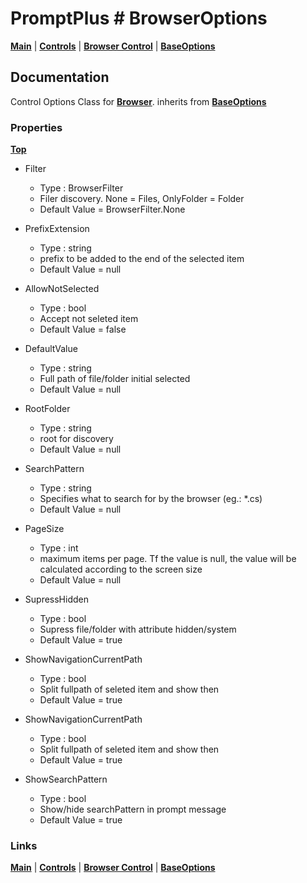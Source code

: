 # PromptPlus # BrowserOptions
[**Main**](index.md#help) | 
[**Controls**](index.md#apis) |
[**Browser Control**](browser) |
[**BaseOptions**](baseoptions) 

## Documentation
Control Options Class for [**Browser**](browser). inherits from [**BaseOptions**](baseoptions)

### Properties
[**Top**](#promptplus--browseroptions)

- Filter
  - Type : BrowserFilter
  - Filer discovery. None = Files, OnlyFolder = Folder
  - Default Value = BrowserFilter.None

- PrefixExtension
  - Type : string
  - prefix to be added to the end of the selected item
  - Default Value = null

- AllowNotSelected
  - Type : bool
  - Accept not seleted item
  - Default Value = false

- DefaultValue
  - Type : string
  - Full path of file/folder initial selected
  - Default Value = null

- RootFolder
  - Type : string
  - root for discovery
  - Default Value = null

- SearchPattern
  - Type : string
  - Specifies what to search for by the browser (eg.: *.cs)
  - Default Value = null

- PageSize
  - Type : int
  - maximum items per page. Tf the value is null, the value will be calculated according to the screen size  
  - Default Value = null

- SupressHidden
  - Type : bool
  - Supress file/folder with attribute hidden/system 
  - Default Value = true

- ShowNavigationCurrentPath
  - Type : bool
  - Split fullpath of seleted item and show then
  - Default Value = true

- ShowNavigationCurrentPath
  - Type : bool
  - Split fullpath of seleted item and show then
  - Default Value = true

- ShowSearchPattern
  - Type : bool
  - Show/hide searchPattern in prompt message
  - Default Value = true
  
### Links
[**Main**](index.md#help) | 
[**Controls**](index.md#apis) |
[**Browser Control**](browser) |
[**BaseOptions**](baseoptions) 
